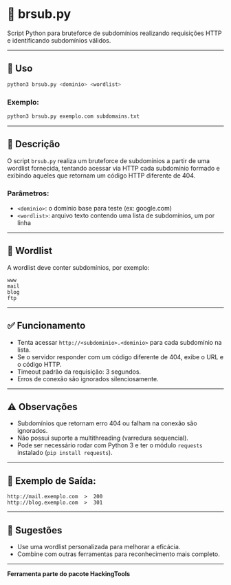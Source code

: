 # 📁 brsub.py

Script Python para bruteforce de subdomínios realizando requisições HTTP e identificando subdomínios válidos.

---

## 🔧 Uso

```bash
python3 brsub.py <dominio> <wordlist>
````

### Exemplo:

```bash
python3 brsub.py exemplo.com subdomains.txt
```

---

## 📌 Descrição

O script `brsub.py` realiza um bruteforce de subdomínios a partir de uma wordlist fornecida, tentando acessar via HTTP cada subdomínio formado e exibindo aqueles que retornam um código HTTP diferente de 404.

### Parâmetros:

* `<dominio>`: o domínio base para teste (ex: google.com)
* `<wordlist>`: arquivo texto contendo uma lista de subdomínios, um por linha

---

## 📄 Wordlist

A wordlist deve conter subdomínios, por exemplo:

```
www
mail
blog
ftp
```

---

## ✅ Funcionamento

* Tenta acessar `http://<subdominio>.<dominio>` para cada subdomínio na lista.
* Se o servidor responder com um código diferente de 404, exibe o URL e o código HTTP.
* Timeout padrão da requisição: 3 segundos.
* Erros de conexão são ignorados silenciosamente.

---

## ⚠️ Observações

* Subdomínios que retornam erro 404 ou falham na conexão são ignorados.
* Não possui suporte a multithreading (varredura sequencial).
* Pode ser necessário rodar com Python 3 e ter o módulo `requests` instalado (`pip install requests`).

---

## 🔎 Exemplo de Saída:

```
http://mail.exemplo.com  >  200
http://blog.exemplo.com  >  301
```

---

## 🧠 Sugestões

* Use uma wordlist personalizada para melhorar a eficácia.
* Combine com outras ferramentas para reconhecimento mais completo.

---

**Ferramenta parte do pacote HackingTools**

